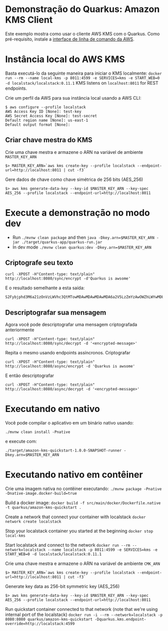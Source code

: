 # Demonstração do Quarkus: Amazon KMS Client

Este exemplo mostra como usar o cliente AWS KMS com o Quarkus. Como pré-requisito, instale a [interface de linha de comando da AWS](https://docs.aws.amazon.com/cli/latest/userguide/cli-chap-install.html).

# Instância local do AWS KMS

Basta executá-lo da seguinte maneira para iniciar o KMS localmente:
`docker run --rm --name local-kms -p 8011:4599 -e SERVICES=kms -e START_WEB=0 -d localstack/localstack:0.11.1`
KMS listens on `localhost:8011` for REST endpoints.

Crie um perfil da AWS para sua instância local usando a AWS CLI:

```
$ aws configure --profile localstack
AWS Access Key ID [None]: test-key
AWS Secret Access Key [None]: test-secret
Default region name [None]: us-east-1
Default output format [None]:
```

## Criar chave mestra do KMS

Crie uma chave mestra e armazene o ARN na variável de ambiente `MASTER_KEY_ARN`
```
$> MASTER_KEY_ARN=`aws kms create-key --profile localstack --endpoint-url=http://localhost:8011 | cut -f3`
```
Gere dados de chave como chave simétrica de 256 bits (AES_256)
```
$> aws kms generate-data-key --key-id $MASTER_KEY_ARN --key-spec AES_256 --profile localstack --endpoint-url=http://localhost:8011
```

# Execute a demonstração no modo dev

- Run `./mvnw clean package` and then `java -Dkey.arn=$MASTER_KEY_ARN -jar ./target/quarkus-app/quarkus-run.jar`
- In dev mode `./mvnw clean quarkus:dev -Dkey.arn=$MASTER_KEY_ARN`

## Criptografe seu texto
```
curl -XPOST -H"Content-type: text/plain" http://localhost:8080/sync/encrypt -d'Quarkus is awsome'
```
E o resultado semelhante a esta saída:
```
S2Fybjphd3M6a21zOnVzLWVhc3QtMTowMDAwMDAwMDAwMDA6a2V5LzZmYzAwOWZhLWYwMDUtNGI4My04ZDc1LTk4OGVhZTk4ZTM1NwAAAAAfC2HyHrHBXLNFomHLdH9PlMKWQKofyhJjbY2TUovEaBuc4Hj+Lb2BSoYTa/c=
```
## Descriptografar sua mensagem
Agora você pode descriptografar uma mensagem criptografada anteriormente

```
curl -XPOST -H"Content-type: text/plain" http://localhost:8080/sync/decrypt -d '<encrypted-message>'
```

Repita o mesmo usando endpoints assíncronos. Criptografar
```
curl -XPOST -H"Content-type: text/plain" http://localhost:8080/async/encrypt -d 'Quarkus is awsome'
```
E então descriptografar
```
curl -XPOST -H"Content-type: text/plain" http://localhost:8080/async/decrypt -d '<encrypted-message>'
```

# Executando em nativo

Você pode compilar o aplicativo em um binário nativo usando:

`./mvnw clean install -Pnative`

e execute com:

`./target/amazon-kms-quickstart-1.0.0-SNAPSHOT-runner -Dkey.arn=$MASTER_KEY_ARN` 


# Executando nativo em contêiner

Crie uma imagem nativa no contêiner executando:
`./mvnw package -Pnative -Dnative-image.docker-build=true`

Build a docker image:
`docker build -f src/main/docker/Dockerfile.native -t quarkus/amazon-kms-quickstart .`

Create a network that connect your container with localstack
`docker network create localstack`

Stop your localstack container you started at the beginning
`docker stop local-kms`

Start localstack and connect to the network
`docker run --rm --network=localstack --name localstack -p 8011:4599 -e SERVICES=kms -e START_WEB=0 -d localstack/localstack:0.11.1`

Crie uma chave mestra e armazene o ARN na variável de ambiente `CMK_ARN`
```
$> MASTER_KEY_ARN=`aws kms create-key --profile localstack --endpoint-url=http://localhost:8011 | cut -f3`
```
Generate key data as 256-bit symmetric key (AES_256)
```
$> aws kms generate-data-key --key-id $MASTER_KEY_ARN --key-spec AES_256 --profile localstack --endpoint-url=http://localhost:8011
```
Run quickstart container connected to that network (note that we're using internal port of the localstack)
`docker run -i --rm --network=localstack -p 8080:8080 quarkus/amazon-kms-quickstart -Dquarkus.kms.endpoint-override=http://localstack:4599`
